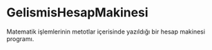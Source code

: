 # GelismisHesapMakinesi
Matematik işlemlerinin metotlar içerisinde yazıldığı bir hesap makinesi programı.

